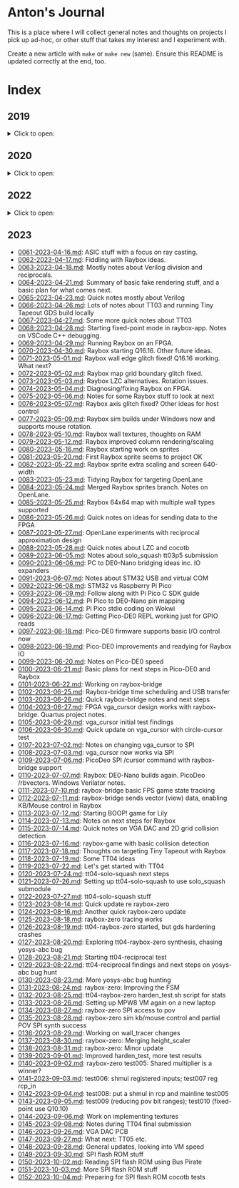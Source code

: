 # Anton's Journal

This is a place where I will collect general notes and thoughts on projects I pick up ad-hoc,
or other stuff that takes my interest and I experiment with.

Create a new article with `make` or `make new` (same). Ensure this README is updated correctly at the end, too.


# Index

## 2019

<details>
<summary>Click to open:</summary>

*   [0001-2019-11-28.md](./0001-2019-11-28.md): Digispark tiny Arduino-based minimal USB device.
*   [0002-2019-12-02.md](./0002-2019-12-02.md): Digispark code experiments, Arduino basics, system requirements.
*   [0003-2019-12-03.md](./0003-2019-12-03.md): Digispark virtual keyboard experiments.
*   [0004-2019-12-04.md](./0004-2019-12-04.md): Stuff about installing Arduino libs.
*   ...TBC...
*   [0009-2019-12-19.md](./0009-2019-12-19.md): Quick update re DigiCDC (more minimal USB stuff).
</details>


## 2020

<details>
<summary>Click to open:</summary>

### A lot of 2020 was about FPGA/CPLD/Verilog stuff, starting with entry `0022`

*   [0010-2020-01-06.md](./0010-2020-01-06.md): Blender 3D SVG path offset extrusion, i.e. Straight Skeleton.
*   [0011-2020-01-07.md](./0011-2020-01-07.md): Geeetech A10 3D printer bed adhesion notes.
*   ...TBC...
*   [0021-2020-05-24.md](./0021-2020-05-24.md): FPGA/Verilog getting started; XC9572 CPLD board design initial notes.
*   [0022-2020-05-26.md](./0022-2020-05-26.md): CPLD board, KiCad notes, Xilinx ISE Webpack.
*   [0023-2020-05-29.md](./0023-2020-05-29.md): Lab setup, XC9572XL CPLD board prep notes.
*   [0024-2020-06-02.md](./0024-2020-06-02.md): Quick notes about JLCPCB and other PCB ideas.
*   [0025-2020-06-04.md](./0025-2020-06-04.md): NES Dev board ideas and some thoughts on STM32 types, speed, overclocking.
*   [0026-2020-06-06.md](./0026-2020-06-06.md): Initial tests of DP's XC9572XL CPLD board, Bus Pirate, XSVF player, JTAG.
*   [0027-2020-06-08.md](./0027-2020-06-08.md): Quick notes on my CPLD board, Xilinx ISE on Linux.
*   [0028-2020-06-09.md](./0028-2020-06-09.md): More Xilinx ISE and PACE stuff. Success!
*   [0029-2020-06-15.md](./0029-2020-06-15.md): Following fpga4fun.com on my CPLD board.
*   [0030-2020-06-17.md](./0030-2020-06-17.md): test05f/g/h (music) designs, and working around ISE/Fitter/Synth bugs.
*   [0031-2020-06-19.md](./0031-2020-06-19.md): test05h: Calculating notes.
*   [0032-2020-06-20.md](./0032-2020-06-20.md): CPLD optimisation/fitting and more music box stuff.
*   [0033-2020-06-21.md](./0033-2020-06-21.md): Quick note about starting a Pong-like design.
*   [0034-2020-06-22.md](./0034-2020-06-22.md): Basic VGA output working from by XC9572XL CPLD board.
*   ...TBC...
*   [0049-2020-08-02.md](./0049-2020-08-02.md): CPLD t09d: ROM-based tile map VGA renderer.
*   [0050-2020-08-03.md](./0050-2020-08-03.md): Verilator and vgasim.
*   [0051-2020-08-04.md](./0051-2020-08-04.md): More Verilator: Register initialisation/randomisation.
*   ...TBC...
*   [0057-2020-08-10.md](./0057-2020-08-10.md): Quick notes about GT's (ZipCPU's) Verilator simulation models, re QSPIFLASHSIM.
*   [0058-2020-08-11.md](./0058-2020-08-11.md): Last from 2020: Some FPGA/CPLD/Verilog/Verilator final notes and thoughts about 6502 DMA/Video bus sharing.
</details>

## 2022

<details>
<summary>Click to open:</summary>

*   [0059-2022-04-02.md](./0059-2022-04-02.md): Restart from 2022: Some VirtualBox symlinks stuff under Windows 10 host.
*   [0060-2022-11-23.md](./0060-2022-11-23.md): Loose notes and next steps after Connectorama (ACUcard) first attempt.
</details>

## 2023

*   [0061-2023-04-16.md](./0061-2023-04-16.md): ASIC stuff with a focus on ray casting.
*   [0062-2023-04-17.md](./0062-2023-04-17.md): Fiddling with Raybox ideas.
*   [0063-2023-04-18.md](./0063-2023-04-18.md): Mostly notes about Verilog division and reciprocals.
*   [0064-2023-04-21.md](./0064-2023-04-21.md): Summary of basic fake rendering stuff, and a basic plan for what comes next.
*   [0065-2023-04-23.md](./0065-2023-04-23.md): Quick notes mostly about Verilog
*   [0066-2023-04-26.md](./0066-2023-04-26.md): Lots of notes about TT03 and running Tiny Tapeout GDS build locally
*   [0067-2023-04-27.md](./0067-2023-04-27.md): Some more quick notes about TT03
*   [0068-2023-04-28.md](./0068-2023-04-28.md): Starting fixed-point mode in raybox-app. Notes on VSCode C++ debugging.
*   [0069-2023-04-29.md](./0069-2023-04-29.md): Running Raybox on an FPGA.
*   [0070-2023-04-30.md](./0070-2023-04-30.md): Raybox starting Q16.16. Other future ideas.
*   [0071-2023-05-01.md](./0071-2023-05-01.md): Raybox wall edge glitch fixed! Q16.16 working. What next?
*   [0072-2023-05-02.md](./0072-2023-05-02.md): Raybox map grid boundary glitch fixed.
*   [0073-2023-05-03.md](./0073-2023-05-03.md): Raybox LZC alternatives. Rotation issues.
*   [0074-2023-05-04.md](./0074-2023-05-04.md): Diagnosing/fixing Raybox on FPGA.
*   [0075-2023-05-06.md](./0075-2023-05-06.md): Notes for some Raybox stuff to look at next
*   [0076-2023-05-07.md](./0076-2023-05-07.md): Raybox axis glitch fixed? Other ideas for host control
*   [0077-2023-05-09.md](./0077-2023-05-09.md): Raybox sim builds under Windows now and supports mouse rotation.
*   [0078-2023-05-10.md](./0078-2023-05-10.md): Raybox wall textures, thoughts on RAM
*   [0079-2023-05-12.md](./0079-2023-05-12.md): Raybox improved column rendering/scaling
*   [0080-2023-05-16.md](./0080-2023-05-16.md): Raybox starting work on sprites
*   [0081-2023-05-20.md](./0081-2023-05-20.md): First Raybox sprite seems to project OK
*   [0082-2023-05-22.md](./0082-2023-05-22.md): Raybox sprite extra scaling and screen 640-width
*   [0083-2023-05-23.md](./0083-2023-05-23.md): Tidying Raybox for targeting OpenLane
*   [0084-2023-05-24.md](./0084-2023-05-24.md): Merged Raybox sprites branch. Notes on OpenLane.
*   [0085-2023-05-25.md](./0085-2023-05-25.md): Raybox 64x64 map with multiple wall types supported
*   [0086-2023-05-26.md](./0086-2023-05-26.md): Quick notes on ideas for sending data to the FPGA
*   [0087-2023-05-27.md](./0087-2023-05-27.md): OpenLane experiments with reciprocal approximation design
*   [0088-2023-05-28.md](./0088-2023-05-28.md): Quick notes about LZC and cocotb
*   [0089-2023-06-05.md](./0089-2023-06-05.md): Notes about solo_squash tt03p5 submission
*   [0090-2023-06-06.md](./0090-2023-06-06.md): PC to DE0-Nano bridging ideas inc. IO expanders
*   [0091-2023-06-07.md](./0091-2023-06-07.md): Notes about STM32 USB and virtual COM
*   [0092-2023-06-08.md](./0092-2023-06-08.md): STM32 vs Raspberry Pi Pico
*   [0093-2023-06-09.md](./0093-2023-06-09.md): Follow along with Pi Pico C SDK guide
*   [0094-2023-06-12.md](./0094-2023-06-12.md): Pi Pico to DE0-Nano pin mapping
*   [0095-2023-06-14.md](./0095-2023-06-14.md): Pi Pico stdio coding on Wokwi
*   [0096-2023-06-17.md](./0096-2023-06-17.md): Getting Pico-DE0 REPL working just for GPIO reads
*   [0097-2023-06-18.md](./0097-2023-06-18.md): Pico-DE0 firmware supports basic I/O control now
*   [0098-2023-06-19.md](./0098-2023-06-19.md): Pico-DE0 improvements and readying for Raybox IO
*   [0099-2023-06-20.md](./0099-2023-06-20.md): Notes on Pico-DE0 speed
*   [0100-2023-06-21.md](./0100-2023-06-21.md): Basic plans for next steps in Pico-DE0 and Raybox
*   [0101-2023-06-22.md](./0101-2023-06-22.md): Working on raybox-bridge
*   [0102-2023-06-25.md](./0102-2023-06-25.md): Raybox-bridge time scheduling and USB transfer
*   [0103-2023-06-26.md](./0103-2023-06-26.md): Quick raybox-bridge notes and next steps
*   [0104-2023-06-27.md](./0104-2023-06-27.md): FPGA vga_cursor design works with raybox-bridge. Quartus project notes.
*   [0105-2023-06-29.md](./0105-2023-06-29.md): vga_cursor initial test findings
*   [0106-2023-06-30.md](./0106-2023-06-30.md): Quick update on vga_cursor with circle-cursor test
*   [0107-2023-07-02.md](./0107-2023-07-02.md): Notes on changing vga_cursor to SPI
*   [0108-2023-07-03.md](./0108-2023-07-03.md): vga_cursor now works via SPI
*   [0109-2023-07-06.md](./0109-2023-07-06.md): PicoDeo SPI /cursor command with raybox-bridge support
*   [0110-2023-07-07.md](./0110-2023-07-07.md): Raybox: DE0-Nano builds again. PicoDeo /rbvectors. Windows Verilator notes.
*   [0111-2023-07-10.md](./0111-2023-07-10.md): raybox-bridge basic FPS game state tracking
*   [0112-2023-07-11.md](./0112-2023-07-11.md): raybox-bridge sends vector (view) data, enabling KB/Mouse control in Raybox
*   [0113-2023-07-12.md](./0113-2023-07-12.md): Starting BOOP! game for Lily
*   [0114-2023-07-13.md](./0114-2023-07-13.md): Notes on next steps for Raybox
*   [0115-2023-07-14.md](./0115-2023-07-14.md): Quick notes on VGA DAC and 2D grid collision detection
*   [0116-2023-07-16.md](./0116-2023-07-16.md): raybox-game with basic collision detection
*   [0117-2023-07-18.md](./0117-2023-07-18.md): Thoughts on targeting Tiny Tapeout with Raybox
*   [0118-2023-07-19.md](./0118-2023-07-19.md): Some TT04 ideas
*   [0119-2023-07-22.md](./0119-2023-07-22.md): Let's get started with TT04
*   [0120-2023-07-24.md](./0120-2023-07-24.md): tt04-solo-squash next steps
*   [0121-2023-07-26.md](./0121-2023-07-26.md): Setting up tt04-solo-squash to use solo_squash submodule
*   [0122-2023-07-27.md](./0122-2023-07-27.md): tt04-solo-squash stuff
*   [0123-2023-08-14.md](./0123-2023-08-14.md): Quick update re raybox-zero
*   [0124-2023-08-16.md](./0124-2023-08-16.md): Another quick raybox-zero update
*   [0125-2023-08-18.md](./0125-2023-08-18.md): raybox-zero tracing works
*   [0126-2023-08-19.md](./0126-2023-08-19.md): tt04-raybox-zero started, but gds hardening crashes
*   [0127-2023-08-20.md](./0127-2023-08-20.md): Exploring tt04-raybox-zero synthesis, chasing yosys-abc bug
*   [0128-2023-08-21.md](./0128-2023-08-21.md): Starting tt04-reciprocal test
*   [0129-2023-08-22.md](./0129-2023-08-22.md): tt04-reciprocal findings and next steps on yosys-abc bug hunt
*   [0130-2023-08-23.md](./0130-2023-08-23.md): More yosys-abc bug hunting
*   [0131-2023-08-24.md](./0131-2023-08-24.md): raybox-zero: Improving the FSM
*   [0132-2023-08-25.md](./0132-2023-08-25.md): tt04-raybox-zero harden_test.sh script for stats
*   [0133-2023-08-26.md](./0133-2023-08-26.md): Setting up MPW8 VM again on a new laptop
*   [0134-2023-08-27.md](./0134-2023-08-27.md): raybox-zero SPI access to pov
*   [0135-2023-08-28.md](./0135-2023-08-28.md): raybox-zero sim kb/mouse control and partial POV SPI synth success
*   [0136-2023-08-29.md](./0136-2023-08-29.md): Working on wall_tracer changes
*   [0137-2023-08-30.md](./0137-2023-08-30.md): raybox-zero: Merging height_scaler
*   [0138-2023-08-31.md](./0138-2023-08-31.md): raybox-zero: Minor update
*   [0139-2023-09-01.md](./0139-2023-09-01.md): Improved harden_test, more test results
*   [0140-2023-09-02.md](./0140-2023-09-02.md): raybox-zero test005: Shared multiplier is a winner?
*   [0141-2023-09-03.md](./0141-2023-09-03.md): test006: shmul registered inputs; test007 reg rcp_in
*   [0142-2023-09-04.md](./0142-2023-09-04.md): test008: put a shmul in rcp and mainline test005
*   [0143-2023-09-05.md](./0143-2023-09-05.md): test009 (reducing pov bit ranges); test010 (fixed-point use Q10.10)
*   [0144-2023-09-06.md](./0144-2023-09-06.md): Work on implementing textures
*   [0145-2023-09-08.md](./0145-2023-09-08.md): Notes during TT04 final submission
*   [0146-2023-09-26.md](./0146-2023-09-26.md): VGA DAC PCB
*   [0147-2023-09-27.md](./0147-2023-09-27.md): What next: TT05 etc.
*   [0148-2023-09-28.md](./0148-2023-09-28.md): General updates, looking into VM speed
*   [0149-2023-09-30.md](./0149-2023-09-30.md): SPI flash ROM stuff
*   [0150-2023-10-02.md](./0150-2023-10-02.md): Reading SPI flash ROM using Bus Pirate
*   [0151-2023-10-03.md](./0151-2023-10-03.md): More SPI flash ROM stuff
*   [0152-2023-10-04.md](./0152-2023-10-04.md): Preparing for SPI flash ROM cocotb tests
